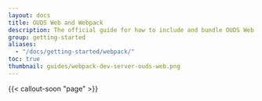 ```yaml
---
layout: docs
title: OUDS Web and Webpack
description: The official guide for how to include and bundle OUDS Web's CSS and JavaScript in your project using Webpack.
group: getting-started
aliases:
  - "/docs/getting-started/webpack/"
toc: true
thumbnail: guides/webpack-dev-server-ouds-web.png
---
```


{{< callout-soon "page" >}}
